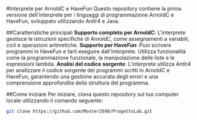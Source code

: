 #Interprete per ArnoldC e HaveFun
Questo repository contiene la prima versione dell'interprete per i linguaggi di programmazione ArnoldC e HaveFun, sviluppato utilizzando Antlr4 e Java.

##Caratteristiche principali
**Supporto completo per ArnoldC**: L'interprete gestisce le istruzioni specifiche di ArnoldC, come assegnamenti a variabili, cicli e operazioni aritmetiche.
**Supporto per HaveFun**: Puoi scrivere programmi in HaveFun e farli eseguire dall'interprete. Utilizza funzionalità come la programmazione funzionale, la manipolazione delle liste e le espressioni lambda.
**Analisi del codice sorgente**: L'interprete utilizza Antlr4 per analizzare il codice sorgente dei programmi scritti in ArnoldC e HaveFun, garantendo una gestione accurata degli errori e una comprensione approfondita della struttura del programma.

##Come iniziare
Per iniziare, clona questo repository sul tuo computer locale utilizzando il comando seguente:
```bash
git clone https://github.com/Moster2698/ProgettoLab.git
```